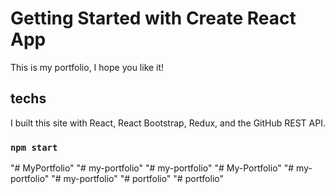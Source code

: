# Getting Started with Create React App

This is my portfolio, I hope you like it!

## techs

I built this site with React, React Bootstrap, Redux, and the GitHub REST API.

### `npm start`

"# MyPortfolio" 
"# my-portfolio" 
"# my-portfolio" 
"# My-Portfolio" 
"# my-portfolio" 
"# my-portfolio" 
"# portfolio" 
"# portfolio" 
